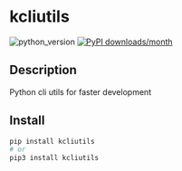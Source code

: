 # kcliutils

![python_version](https://img.shields.io/static/v1?label=Python&message=3.5%20|%203.6%20|%203.7%20|%203.8&color=blue) [![PyPI downloads/month](https://img.shields.io/pypi/dm/pypi_upgrade?logo=pypi&logoColor=white)](https://pypi.python.org/pypi/kcliutils)

## Description

Python cli utils for faster development

## Install

~~~~bash
pip install kcliutils
# or
pip3 install kcliutils
~~~~
